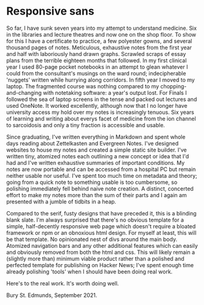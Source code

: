 # Responsive sans

So far, I have sunk seven years into my attempt to understand medicine. Six in the libraries and lecture theatres and now one on the shop floor. To show for this I have a certificate to practice, a few polyester gowns, and several thousand pages of notes. Meticulous, exhaustive notes from the first year and half with laboriously hand drawn graphs. Scrawled scraps of essay plans from the terrible eighteen months that followed. In my first clinical year I used 80-page pocket notebooks in an attempt to glean whatever I could from the consultant's musings on the ward round; indecipherable 'nuggets' written while hurrying along corridors. In fifth year I moved to my laptop. The fragmented course was nothing compared to my chopping-and-changing with notetaking software: a year's output lost. For Finals I followed the sea of laptop screens in the tense and packed out lectures and used OneNote. It worked excellently, although now that I no longer have university access my hold over my notes is increasingly tenuous. Six years of learning and writing about everys facet of medicine from the ion channel to sarcoidosis and only a tiny fraction is accessible and usable.

Since graduating, I've written everything in Markdown and spent whole days reading about Zettelkasten and Evergreen Notes. I've designed websites to house my notes and created a simple static site builder. I've written tiny, atomized notes each outlining a new concept or idea that I'd had and I've written exhaustive summaries of important conditions. My notes are now portable and can be accessed from a hospital PC but remain neither usable nor useful. I've spent too much time on metadata and theory; going from a quick note to something usable is too cumbersome, so polishing immediately fell behind naive note creation. A distinct, concerted effort to make my notes more than the sum of their parts and I again am presented with a jumble of tidbits in a heap.

Compared to the serif, fusty designs that have preceded it, this is a blinding blank slate. I'm always surprised that there's no obvious template for a simple, half-decently responsive web page which doesn't require a bloated framework or npm or an obnoxious html design. For myself at least, this will be that template. No opinionated nest of divs around the main body. Atomized navigation bars and any other additional features which can easily and obviously removed from both the html and css. This will likely remain a (slightly more than) minimum viable product rather than a polished and perfected template for publishing on Hacker News; I've spent enough time already polishing 'tools' when I should have been doing real work.

Here's to the real work. It's worth doing well.

Bury St. Edmunds, September 2021.
